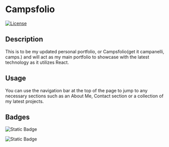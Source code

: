 # Campsfolio

[![License](https://img.shields.io/badge/License-MIT-brightgreen.svg)](LICENSE)

## Description

This is to be my updated personal portfolio, or Campsfolio(get it campanelli, camps.) and will act as my main portfolio to showcase with the latest technology as it utilizes React. 

## Usage

You can use the navigation bar at the top of the page to jump to any necessary sections such as an About Me, Contact section or a collection of my latest projects.

## Badges

![Static Badge](https://img.shields.io/badge/JavaScript-323330?style=for-the-badge&logo=javascript&logoColor=F7DF1E)

![Static Badge](https://img.shields.io/badge/Node.js-43853D?style=for-the-badge&logo=node.js&logoColor=white)

